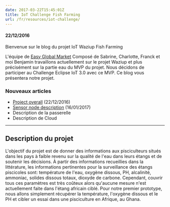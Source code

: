 ```yaml
---
date: 2017-03-22T15:45:01Z
title: IoT Challenge Fish Farming
url: /fr/resources/iot-challenge/
---
```


#### 22/12/2016
 
 Bienvenue sur le blog du projet IoT Waziup Fish Farming

 L'équipe de [Easy Global Market](http://www.eglobalmark.com/) Composé de Sabrine, Charlotte, Franck et moi Benjamin travaillons actuellement sur le projet Waziup et plus précisément sur la partie eau du MVP du projet. Nous décidons de participer au Challenge Eclipse IoT 3.0 avec ce MVP. Ce blog vous présentera notre projet.

### Nouveaux articles
- [Project overall](/fr/resources/iot-challenge/overall/) (22/12/2016)
- [Sensor node description](/fr/resources/iot-challenge/endDevice/) (16/01/2017)
- Description de la passerelle
- Description de Cloud


 * * *

## Description du projet
L'objectif du projet est de donner des informations aux pisciculteurs situés dans les pays à faible revenu sur la qualité de l'eau dans leurs étangs et de soutenir les décisions. À partir des informations recueillies dans la littérature, les informations pertinentes pour la surveillance des étangs piscicoles sont: température de l'eau, oxygène dissous, PH, alcalinité, ammoniac, solides dissous totaux, dioxyde de carbone. Cependant, couvrir tous ces paramètres est très coûteux alors qu'aucune mesure n'est actuellement faite dans l'étang africain ciblé. Pour notre premier prototype, nous allons simplement récupérer la température, l'oxygène dissous et le PH et cibler un essai dans une pisciculture en Afrique, au Ghana.